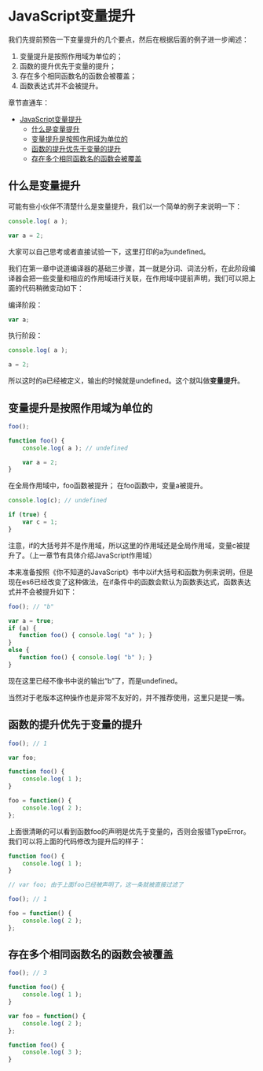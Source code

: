 # JavaScript变量提升

我们先提前预告一下变量提升的几个要点，然后在根据后面的例子进一步阐述：

1. 变量提升是按照作用域为单位的；
2. 函数的提升优先于变量的提升；
3. 存在多个相同函数名的函数会被覆盖；
4. 函数表达式并不会被提升。

章节直通车：
<!-- TOC -->

- [JavaScript变量提升](#javascript变量提升)
  - [什么是变量提升](#什么是变量提升)
  - [变量提升是按照作用域为单位的](#变量提升是按照作用域为单位的)
  - [函数的提升优先于变量的提升](#函数的提升优先于变量的提升)
  - [存在多个相同函数名的函数会被覆盖](#存在多个相同函数名的函数会被覆盖)

<!-- /TOC -->

## 什么是变量提升

可能有些小伙伴不清楚什么是变量提升，我们以一个简单的例子来说明一下：

```js
console.log( a );

var a = 2;
```

大家可以自己思考或者直接试验一下，这里打印的a为undefined。

我们在第一章中说道编译器的基础三步骤，其一就是分词、词法分析，在此阶段编译器会把一些变量和相应的作用域进行关联，在作用域中提前声明，我们可以把上面的代码稍微变动如下：

编译阶段：
```js
var a;
```

执行阶段：
```js
console.log( a );

a = 2;
```

所以这时的a已经被定义，输出的时候就是undefined。这个就叫做**变量提升**。

## 变量提升是按照作用域为单位的

```js
foo();

function foo() {
	console.log( a ); // undefined

	var a = 2;
}
```

在全局作用域中，foo函数被提升；
在foo函数中，变量a被提升。

```js
console.log(c); // undefined

if (true) {
	var c = 1;
}
```

注意，if的大括号并不是作用域，所以这里的作用域还是全局作用域，变量c被提升了。（上一章节有具体介绍JavaScript作用域）

本来准备按照《你不知道的JavaScript》书中以if大括号和函数为例来说明，但是现在es6已经改变了这种做法，在if条件中的函数会默认为函数表达式，函数表达式并不会被提升如下：

```js
foo(); // "b"

var a = true;
if (a) {
   function foo() { console.log( "a" ); }
}
else {
   function foo() { console.log( "b" ); }
}
```

现在这里已经不像书中说的输出“b”了，而是undefined。

当然对于老版本这种操作也是非常不友好的，并不推荐使用，这里只是提一嘴。


## 函数的提升优先于变量的提升

```js
foo(); // 1

var foo;

function foo() {
	console.log( 1 );
}

foo = function() {
	console.log( 2 );
};
```

上面很清晰的可以看到函数foo的声明是优先于变量的，否则会报错TypeError。我们可以将上面的代码修改为提升后的样子：

```js
function foo() {
	console.log( 1 );
}

// var foo; 由于上面foo已经被声明了，这一条就被直接过滤了

foo(); // 1

foo = function() {
	console.log( 2 );
};
```

## 存在多个相同函数名的函数会被覆盖

```js
foo(); // 3

function foo() {
	console.log( 1 );
}

var foo = function() {
	console.log( 2 );
};

function foo() {
	console.log( 3 );
}
```